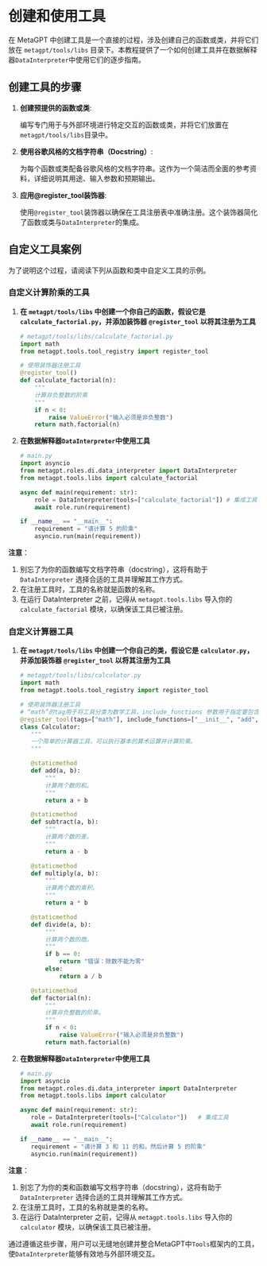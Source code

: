 # 创建和使用工具

在 MetaGPT 中创建工具是一个直接的过程，涉及创建自己的函数或类，并将它们放在 `metagpt/tools/libs` 目录下。本教程提供了一个如何创建工具并在数据解释器`DataInterpreter`中使用它们的逐步指南。

## 创建工具的步骤

1. **创建预提供的函数或类**:

   编写专门用于与外部环境进行特定交互的函数或类，并将它们放置在`metagpt/tools/libs`目录中。

2. **使用谷歌风格的文档字符串（Docstring）**:

   为每个函数或类配备谷歌风格的文档字符串。这作为一个简洁而全面的参考资料，详细说明其用途、输入参数和预期输出。

3. **应用@register_tool装饰器**:

   使用`@register_tool`装饰器以确保在工具注册表中准确注册。这个装饰器简化了函数或类与`DataInterpreter`的集成。

## 自定义工具案例

为了说明这个过程，请阅读下列从函数和类中自定义工具的示例。

### 自定义计算阶乘的工具

1.  **在 `metagpt/tools/libs` 中创建一个你自己的函数，假设它是 `calculate_factorial.py`，并添加装饰器 `@register_tool` 以将其注册为工具**

    ```python
    # metagpt/tools/libs/calculate_factorial.py
    import math
    from metagpt.tools.tool_registry import register_tool

    # 使用装饰器注册工具
    @register_tool()
    def calculate_factorial(n):
        """
        计算非负整数的阶乘
        """
        if n < 0:
            raise ValueError("输入必须是非负整数")
        return math.factorial(n)
    ```

2.  **在数据解释器`DataInterpreter`中使用工具**

    ```python
    # main.py
    import asyncio
    from metagpt.roles.di.data_interpreter import DataInterpreter
    from metagpt.tools.libs import calculate_factorial

    async def main(requirement: str):
        role = DataInterpreter(tools=["calculate_factorial"]) # 集成工具
        await role.run(requirement)

    if __name__ == "__main__":
        requirement = "请计算 5 的阶乘"
        asyncio.run(main(requirement))
    ```

**注意**：

1. 别忘了为你的函数编写文档字符串（docstring），这将有助于 `DataInterpreter` 选择合适的工具并理解其工作方式。
2. 在注册工具时，工具的名称就是函数的名称。
3. 在运行 DataInterpreter 之前，记得从 `metagpt.tools.libs` 导入你的 `calculate_factorial` 模块，以确保该工具已被注册。

### 自定义计算器工具

1. **在 `metagpt/tools/libs` 中创建一个你自己的类，假设它是 `calculator.py`，并添加装饰器 `@register_tool` 以将其注册为工具**

   ```python
   # metagpt/tools/libs/calculator.py
   import math
   from metagpt.tools.tool_registry import register_tool

   # 使用装饰器注册工具
   # “math”的tag用于将工具分类为数学工具，include_functions 参数用于指定要包含的函数。这有利于`DataInterpreter`选择并理解工具
   @register_tool(tags=["math"], include_functions=["__init__", "add", "subtract", "multiply", "divide", "factorial"])
   class Calculator:
      """
      一个简单的计算器工具，可以执行基本的算术运算并计算阶乘。
      """

      @staticmethod
      def add(a, b):
          """
          计算两个数的和。
          """
          return a + b

      @staticmethod
      def subtract(a, b):
          """
          计算两个数的差。
          """
          return a - b

      @staticmethod
      def multiply(a, b):
          """
          计算两个数的乘积。
          """
          return a * b

      @staticmethod
      def divide(a, b):
          """
          计算两个数的商。
          """
          if b == 0:
              return "错误：除数不能为零"
          else:
              return a / b

      @staticmethod
      def factorial(n):
          """
          计算非负整数的阶乘。
          """
          if n < 0:
              raise ValueError("输入必须是非负整数")
          return math.factorial(n)
   ```

2. **在数据解释器`DataInterpreter`中使用工具**

   ```python
   # main.py
   import asyncio
   from metagpt.roles.di.data_interpreter import DataInterpreter
   from metagpt.tools.libs import calculator

   async def main(requirement: str):
      role = DataInterpreter(tools=["Calculator"])   # 集成工具
      await role.run(requirement)

   if __name__ == "__main__":
      requirement = "请计算 3 和 11 的和，然后计算 5 的阶乘"
      asyncio.run(main(requirement))
   ```

**注意**：

1. 别忘了为你的类和函数编写文档字符串（docstring），这将有助于 `DataInterpreter` 选择合适的工具并理解其工作方式。
2. 在注册工具时，工具的名称就是类的名称。
3. 在运行 DataInterpreter 之前，记得从 `metagpt.tools.libs` 导入你的 `calculator` 模块，以确保该工具已被注册。

通过遵循这些步骤，用户可以无缝地创建并整合MetaGPT中`Tools`框架内的工具，使`DataInterpreter`能够有效地与外部环境交互。
